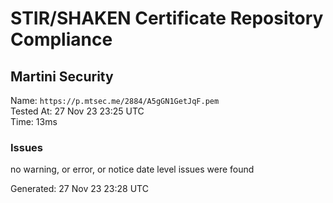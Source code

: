 # STIR/SHAKEN Certificate Repository Compliance

## Martini Security

Name: `https://p.mtsec.me/2884/A5gGN1GetJqF.pem`\
Tested At: 27 Nov 23 23:25 UTC\
Time: 13ms

### Issues

no warning, or error, or notice date level issues were found

Generated: 27 Nov 23 23:28 UTC